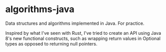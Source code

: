 algorithms-java
===============

Data structures and algorithms implemented in Java. For practice.

Inspired by what I've seen with Rust, I've tried to create an API using Java 8's new functional constructs, such as wrapping return values in Optional types as opposed to returning null pointers.
